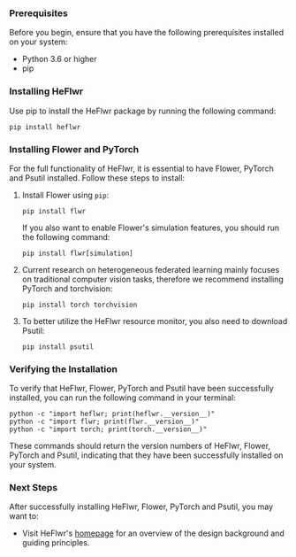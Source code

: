 ### Prerequisites
Before you begin, ensure that you have the following prerequisites installed on your system:
- Python 3.6 or higher
- pip

### Installing HeFlwr
Use pip to install the HeFlwr package by running the following command:
``` shell
pip install heflwr
```

### Installing Flower and PyTorch
For the full functionality of HeFlwr, it is essential to have Flower, PyTorch and Psutil installed. Follow these steps to install:

1. Install Flower using `pip`:
    ``` shell
    pip install flwr
    ```
    If you also want to enable Flower's simulation features, you should run the following command:
    ``` shell
    pip install flwr[simulation]
    ```

2. Current research on heterogeneous federated learning mainly focuses on traditional computer vision tasks, therefore we recommend installing PyTorch and torchvision:
    ``` shell
    pip install torch torchvision
    ```
3. To better utilize the HeFlwr resource monitor, you also need to download Psutil:
    ```
    pip install psutil
    ```

### Verifying the Installation
To verify that HeFlwr, Flower, PyTorch and Psutil have been successfully installed, you can run the following command in your terminal:
``` shell
python -c "import heflwr; print(heflwr.__version__)"
python -c "import flwr; print(flwr.__version__)"
python -c "import torch; print(torch.__version__)"
```
These commands should return the version numbers of HeFlwr, Flower, PyTorch and Psutil, indicating that they have been successfully installed on your system.

### Next Steps
After successfully installing HeFlwr, Flower, PyTorch and Psutil, you may want to:
- Visit HeFlwr's [homepage](https://github.com/QVQZZZ/HeFlwr) for an overview of the design background and guiding principles.